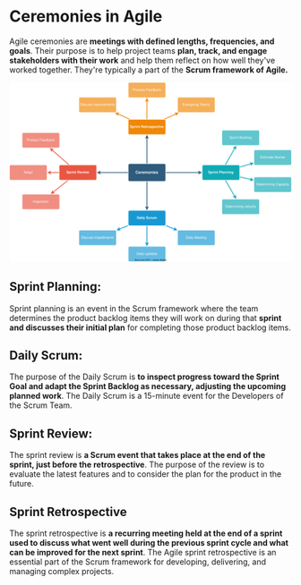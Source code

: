 # Ceremonies in Agile
Agile ceremonies are **meetings with defined lengths, frequencies, and goals**. Their purpose is to help project teams **plan, track, and engage stakeholders with their work** and help them reflect on how well they've worked together. They're typically a part of the **Scrum framework of Agile.**

![Ceremonies in agile Mindmap](https://raw.githubusercontent.com/lmnaslimited/iyakkam/82f78523e9c23708b3d6b30bb4f8ee11b1ccc2a9/agile-101/agile-101-ceremonies-with-flowdiagram.drawio.svg
)

## Sprint Planning:

Sprint planning is an event in the Scrum framework where the team determines the product backlog items they will work on during that **sprint and discusses their initial plan** for completing those product backlog items.

## Daily Scrum:
The purpose of the Daily Scrum is **to inspect progress toward the Sprint Goal and adapt the Sprint Backlog as necessary, adjusting the upcoming planned work**. The Daily Scrum is a 15-minute event for the Developers of the Scrum Team.
## Sprint Review:

The sprint review is **a Scrum event that takes place at the end of the sprint, just before the retrospective**. The purpose of the review is to evaluate the latest features and to consider the plan for the product in the future.

## Sprint Retrospective

The sprint retrospective is  **a recurring meeting held at the end of a sprint used to discuss what went well during the previous sprint cycle and what can be improved for the next sprint**. The Agile sprint retrospective is an essential part of the Scrum framework for developing, delivering, and managing complex projects.
